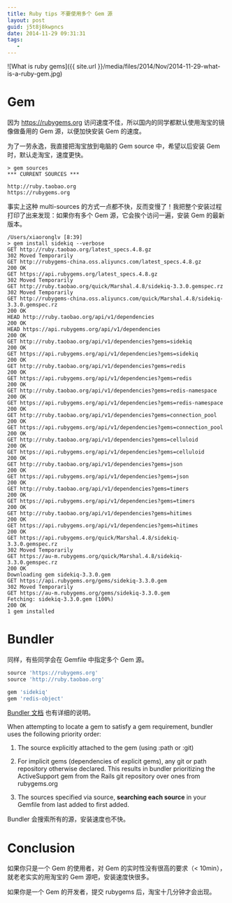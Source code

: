 ```yaml
---
title: Ruby tips 不要使用多个 Gem 源
layout: post
guid: j5t8j8kwpncs
date: 2014-11-29 09:31:31
tags:
   - 
---
```


![What is ruby gems]({{ site.url }}/media/files/2014/Nov/2014-11-29-what-is-a-ruby-gem.jpg)


# Gem

因为 https://rubygems.org 访问速度不佳，所以国内的同学都默认使用淘宝的镜像做备用的 Gem 源，以便加快安装 Gem 的速度。

为了一劳永逸，我直接把淘宝放到电脑的 Gem source 中，希望以后安装 Gem 时，默认走淘宝，速度更快。

```text
> gem sources 
*** CURRENT SOURCES ***

http://ruby.taobao.org
https://rubygems.org

```

事实上这种 multi-sources 的方式一点都不快，反而变慢了！我把整个安装过程打印了出来发现：如果你有多个 Gem 源，它会挨个访问一遍，安装 Gem 的最新版本。 

```text
/Users/xiaoronglv [8:39]
> gem install sidekiq --verbose
GET http://ruby.taobao.org/latest_specs.4.8.gz
302 Moved Temporarily
GET http://rubygems-china.oss.aliyuncs.com/latest_specs.4.8.gz
200 OK
GET https://api.rubygems.org/latest_specs.4.8.gz
302 Moved Temporarily
GET http://ruby.taobao.org/quick/Marshal.4.8/sidekiq-3.3.0.gemspec.rz
302 Moved Temporarily
GET http://rubygems-china.oss.aliyuncs.com/quick/Marshal.4.8/sidekiq-3.3.0.gemspec.rz
200 OK
HEAD http://ruby.taobao.org/api/v1/dependencies
200 OK
HEAD https://api.rubygems.org/api/v1/dependencies
200 OK
GET http://ruby.taobao.org/api/v1/dependencies?gems=sidekiq
200 OK
GET https://api.rubygems.org/api/v1/dependencies?gems=sidekiq
200 OK
GET http://ruby.taobao.org/api/v1/dependencies?gems=redis
200 OK
GET https://api.rubygems.org/api/v1/dependencies?gems=redis
200 OK
GET http://ruby.taobao.org/api/v1/dependencies?gems=redis-namespace
200 OK
GET https://api.rubygems.org/api/v1/dependencies?gems=redis-namespace
200 OK
GET http://ruby.taobao.org/api/v1/dependencies?gems=connection_pool
200 OK
GET https://api.rubygems.org/api/v1/dependencies?gems=connection_pool
200 OK
GET http://ruby.taobao.org/api/v1/dependencies?gems=celluloid
200 OK
GET https://api.rubygems.org/api/v1/dependencies?gems=celluloid
200 OK
GET http://ruby.taobao.org/api/v1/dependencies?gems=json
200 OK
GET https://api.rubygems.org/api/v1/dependencies?gems=json
200 OK
GET http://ruby.taobao.org/api/v1/dependencies?gems=timers
200 OK
GET https://api.rubygems.org/api/v1/dependencies?gems=timers
200 OK
GET http://ruby.taobao.org/api/v1/dependencies?gems=hitimes
200 OK
GET https://api.rubygems.org/api/v1/dependencies?gems=hitimes
200 OK
GET https://api.rubygems.org/quick/Marshal.4.8/sidekiq-3.3.0.gemspec.rz
302 Moved Temporarily
GET https://au-m.rubygems.org/quick/Marshal.4.8/sidekiq-3.3.0.gemspec.rz
200 OK
Downloading gem sidekiq-3.3.0.gem
GET https://api.rubygems.org/gems/sidekiq-3.3.0.gem
302 Moved Temporarily
GET https://au-m.rubygems.org/gems/sidekiq-3.3.0.gem
Fetching: sidekiq-3.3.0.gem (100%)
200 OK
1 gem installed

```


# Bundler

同样，有些同学会在 Gemfile 中指定多个 Gem 源。

```ruby
source 'https://rubygems.org'
source 'http://ruby.taobao.org'

gem 'sidekiq'  
gem 'redis-object'
```

[Bundler 文档](http://bundler.io/v1.3/man/gemfile.5.html#SOURCE-PRIORITY) 也有详细的说明。

When attempting to locate a gem to satisfy a gem requirement, bundler uses the following priority order:

1. The source explicitly attached to the gem (using :path or :git)

2. For implicit gems (dependencies of explicit gems), any git or path repository otherwise declared. This results in bundler prioritizing the ActiveSupport gem from the Rails git repository over ones from rubygems.org

3. The sources specified via source, **searching each source** in your Gemfile from last added to first added.


Bundler 会搜索所有的源，安装速度也不快。


# Conclusion

如果你只是一个 Gem 的使用者，对 Gem 的实时性没有很高的要求（< 10min），就老老实实的用淘宝的 Gem 源吧，安装速度快很多。

如果你是一个 Gem 的开发者，提交 rubygems 后，淘宝十几分钟才会出现。
